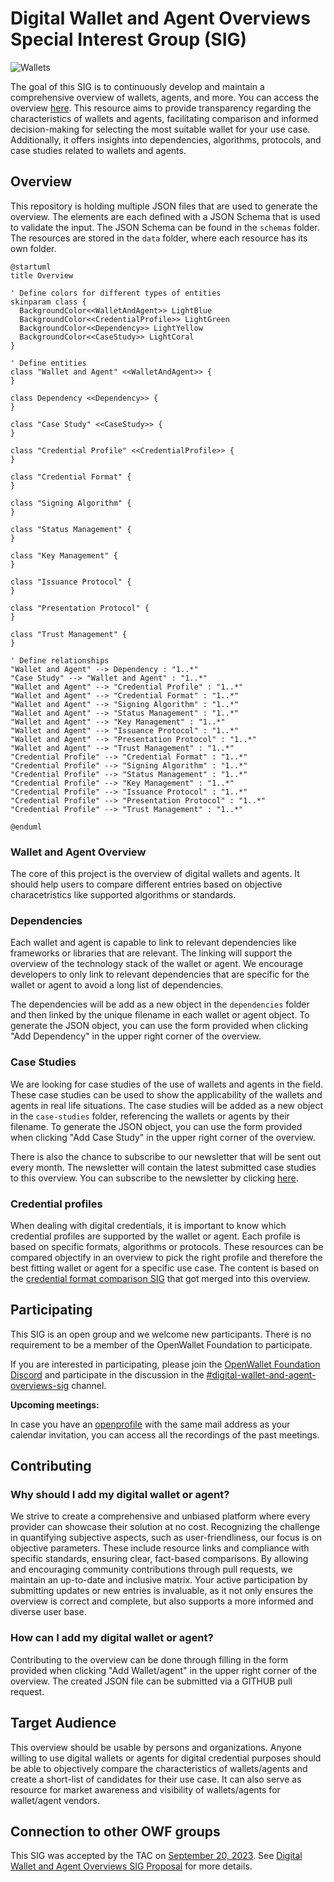 # Digital Wallet and Agent Overviews Special Interest Group (SIG)

![Wallets](https://img.shields.io/endpoint?url=https%3A%2F%2Fraw.githubusercontent.com%2Fopenwallet-foundation%2Fdigital-wallet-and-agent-overviews-sig%2Fbadge-info%2Fwallets.json)

The goal of this SIG is to continuously develop and maintain a comprehensive overview of wallets, agents, and more. You can access the overview [here](https://openwallet-foundation.github.io/digital-wallet-and-agent-overviews-sig/). This resource aims to provide transparency regarding the characteristics of wallets and agents, facilitating comparison and informed decision-making for selecting the most suitable wallet for your use case. Additionally, it offers insights into dependencies, algorithms, protocols, and case studies related to wallets and agents.

## Overview

This repository is holding multiple JSON files that are used to generate the overview. The elements are each defined with a JSON Schema that is used to validate the input. The JSON Schema can be found in the `schemas` folder. The resources are stored in the `data` folder, where each resource has its own folder.

```plantuml
@startuml
title Overview

' Define colors for different types of entities
skinparam class {
  BackgroundColor<<WalletAndAgent>> LightBlue
  BackgroundColor<<CredentialProfile>> LightGreen
  BackgroundColor<<Dependency>> LightYellow
  BackgroundColor<<CaseStudy>> LightCoral
}

' Define entities
class "Wallet and Agent" <<WalletAndAgent>> {
}

class Dependency <<Dependency>> {
}

class "Case Study" <<CaseStudy>> {
}

class "Credential Profile" <<CredentialProfile>> {
}

class "Credential Format" {
}

class "Signing Algorithm" {
}

class "Status Management" {
}

class "Key Management" {
}

class "Issuance Protocol" {
}

class "Presentation Protocol" {
}

class "Trust Management" {
}

' Define relationships
"Wallet and Agent" --> Dependency : "1..*"
"Case Study" --> "Wallet and Agent" : "1..*"
"Wallet and Agent" --> "Credential Profile" : "1..*"
"Wallet and Agent" --> "Credential Format" : "1..*"
"Wallet and Agent" --> "Signing Algorithm" : "1..*"
"Wallet and Agent" --> "Status Management" : "1..*"
"Wallet and Agent" --> "Key Management" : "1..*"
"Wallet and Agent" --> "Issuance Protocol" : "1..*"
"Wallet and Agent" --> "Presentation Protocol" : "1..*"
"Wallet and Agent" --> "Trust Management" : "1..*"
"Credential Profile" --> "Credential Format" : "1..*"
"Credential Profile" --> "Signing Algorithm" : "1..*"
"Credential Profile" --> "Status Management" : "1..*"
"Credential Profile" --> "Key Management" : "1..*"
"Credential Profile" --> "Issuance Protocol" : "1..*"
"Credential Profile" --> "Presentation Protocol" : "1..*"
"Credential Profile" --> "Trust Management" : "1..*"

@enduml
```

### Wallet and Agent Overview

The core of this project is the overview of digital wallets and agents. It should help users to compare different entries based on objective characetristics like supported algorithms or standards.

### Dependencies

Each wallet and agent is capable to link to relevant dependencies like frameworks or libraries that are relevant. The linking will support the overview of the technology stack of the wallet or agent. We encourage developers to only link to relevant dependencies that are specific for the wallet or agent to avoid a long list of dependencies.

The dependencies will be add as a new object in the `dependencies` folder and then linked by the unique filename in each wallet or agent object. To generate the JSON object, you can use the form provided when clicking "Add Dependency" in the upper right corner of the overview.

### Case Studies

We are looking for case studies of the use of wallets and agents in the field. These case studies can be used to show the applicability of the wallets and agents in real life situations. The case studies will be added as a new object in the `case-studies` folder, referencing the wallets or agents by their filename. To generate the JSON object, you can use the form provided when clicking "Add Case Study" in the upper right corner of the overview.

There is also the chance to subscribe to our newsletter that will be sent out every month. The newsletter will contain the latest submitted case studies to this overview. You can subscribe to the newsletter by clicking [here](https://openwallet-foundation.github.io/digital-wallet-and-agent-overviews-sig/#/case-studies).

### Credential profiles

When dealing with digital credentials, it is important to know which credential profiles are supported by the wallet or agent. Each profile is based on specific formats, algorithms or protocols. These resources can be compared objectify in an overview to pick the right profile and therefore the best fitting wallet or agent for a specific use case. The content is based on the  [credential format comparison SIG](https://github.com/openwallet-foundation/credential-format-comparison-sig) that got merged into this overview.

## Participating

This SIG is an open group and we welcome new participants. There is no requirement to be a member of the OpenWallet Foundation to participate.

If you are interested in participating, please join the [OpenWallet Foundation Discord](https://discord.gg/fYEbfjWAkP) and participate in the discussion in the [#digital-wallet-and-agent-overviews-sig](https://discord.gg/fYEbfjWAkP) channel.

**Upcoming meetings:**

In case you have an [openprofile](https://openprofile.dev/) with the same mail address as your calendar invitation, you can access all the recordings of the past meetings.

## Contributing

### Why should I add my digital wallet or agent?

We strive to create a comprehensive and unbiased platform where every provider can showcase their solution at no cost. Recognizing the challenge in quantifying subjective aspects, such as user-friendliness, our focus is on objective parameters. These include resource links and compliance with specific standards, ensuring clear, fact-based comparisons. By allowing and encouraging community contributions through pull requests, we maintain an up-to-date and inclusive matrix. Your active participation by submitting updates or new entries is invaluable, as it not only ensures the overview is correct and complete, but also supports a more informed and diverse user base.

### How can I add my digital wallet or agent?

Contributing to the overview can be done through filling in the form provided when clicking "Add Wallet/agent" in the upper right corner of the overview. The created JSON file can be submitted via a GITHUB pull request.

## Target Audience

This overview should be usable by persons and organizations. Anyone willing to use digital wallets or agents for digital credential purposes should be able to objectively compare the characteristics of wallets/agents and create a short-list of candidates for their use case. It can also serve as resource for market awareness and visibility of wallets/agents for wallet/agent vendors.

## Connection to other OWF groups

This SIG was accepted by the TAC on [September 20, 2023](../meetings/2023/2023-09-20.md). See [Digital Wallet and Agent Overviews SIG Proposal](https://github.com/openwallet-foundation/tac/issues/56) for more details.

